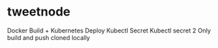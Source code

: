 # tweetnode

Docker Build + Kubernetes Deploy
Kubectl Secret
Kubectl secret 2
Only build and push
cloned locally
